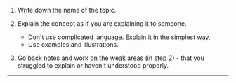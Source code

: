 1. Write down the name of the topic.

2. Explain the concept as if you are explaining it to someone. 
	- Don't use complicated language. Explain it in the simplest way, 
	- Use examples and illustrations.

3. Go back notes and work on the weak areas (in step 2) - that you struggled to explain or haven't understood properly. 

***